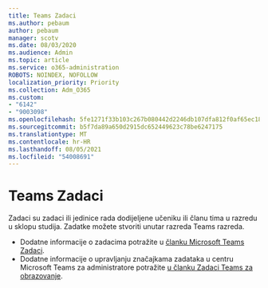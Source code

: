 ```yaml
---
title: Teams Zadaci
ms.author: pebaum
author: pebaum
manager: scotv
ms.date: 08/03/2020
ms.audience: Admin
ms.topic: article
ms.service: o365-administration
ROBOTS: NOINDEX, NOFOLLOW
localization_priority: Priority
ms.collection: Adm_O365
ms.custom:
- "6142"
- "9003098"
ms.openlocfilehash: 5fe1271f33b103c267b080442d2246db107dfa812f0af65ec1808dd1cd640a4e
ms.sourcegitcommit: b5f7da89a650d2915dc652449623c78be6247175
ms.translationtype: MT
ms.contentlocale: hr-HR
ms.lasthandoff: 08/05/2021
ms.locfileid: "54008691"
---
```

# <a name="teams-assignments"></a>Teams Zadaci

Zadaci su zadaci ili jedinice rada dodijeljene učeniku ili članu tima u razredu u sklopu studija. Zadatke možete stvoriti unutar razreda Teams razreda.

- Dodatne informacije o zadacima potražite u [članku Microsoft Teams Zadaci](https://support.microsoft.com/en-us/office/microsoft-teams-5aa4431a-8a3c-4aa5-87a6-b6401abea114#ID0EAABAAA=Assignments).
- Dodatne informacije o upravljanju značajkama zadataka u centru Microsoft Teams za administratore potražite [u članku Zadaci Teams za obrazovanje](https://docs.microsoft.com/microsoftteams/expand-teams-across-your-org/assignments-in-teams).